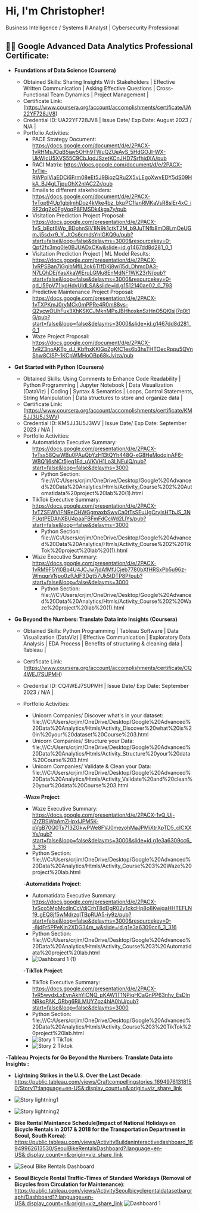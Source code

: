 <h1>Hi, I'm Christopher! </h1>
Business Intelligence / Systems II Analyst</a> | Cybersecurity Professional
<h2>👨‍💻 Google Advanced Data Analytics Professional Certificate:</h2> 

- <b>Foundations of Data Science (Coursera)</b>
  - Obtained Skills: Sharing Insights With Stakeholders | Effective Written Communication | Asking Effective Questions | Cross-Functional Team Dynamics | Project Management |
  - Certificate Link: (https://www.coursera.org/account/accomplishments/certificate/UA22YF728JV8)
  - Credential ID:  UA22YF728JV8 | Issue Date/ Exp Date: August 2023 / N/A |
  - Portfolio Activities:
      - PACE Strategy Document: https://docs.google.com/document/d/e/2PACX-1vRHMsJQgB5iav5OHh9TWuQZUeAyS_5HdGOJI-WX-UkWIcU5XVS55C9CbJqdJSzetKCnJHD7SrfhjdXA/pub
      - RACI Matrix: https://docs.google.com/document/d/e/2PACX-1vTie-RWPplViaEDCi6Frm08eEt5J9BiozQRu2X5vLEgoXwvEDY5dS09HkA_BJ4gLTjpuOhX2nlAC2Zr/pub
      - Emails to different stakeholders: https://docs.google.com/document/d/e/2PACX-1vTop94Up1gbjImhDoz4kVke4bz_bkpPC1lanRMKaVsR8slEr4xC_iRF2dg2k0FgVoqP8FMSDk4kga7y/pub
      - Visitation Prediction Project Proposal: https://docs.google.com/presentation/d/e/2PACX-1vS_bEpt6Wp_BDohnSiV1IN9k1ctkT2M_b9JuTNfb8mD8LmOeUGmJj5sdxr9_Y_JtOs6cmdsYnIGKQ9u/pub?start=false&loop=false&delayms=3000&resourcekey=0-Qpf2fx3mq0Ie0BJUADxCKw&slide=id.g1467dd8d281_0_1
      - Visitation Prediction Project | ML Model Results: https://docs.google.com/presentation/d/e/2PACX-1vRPSBan7iGgibMflL2ok6TIfDKj8wi15dLDhmcDA3-N7LQhDEjYasXkaWlEruLGMu8EnMdNF1WK23rN/pub?start=false&loop=false&delayms=3000&resourcekey=0-qd_l59pV71iyoHdvUIdLSA&slide=id.g1512140ae02_0_793
      - Predictive Maintenance Project Proposal: https://docs.google.com/presentation/d/e/2PACX-1vTXPKmJ0ryMCk0mPPRe4R0m88vs-Q2ycwOUhFux3XhKSKCJMknMPxJBHhoxknSzHnO5QKlsjI7q0t1G/pub?start=false&loop=false&delayms=3000&slide=id.g1467dd8d281_0_1
      - Waze Project Proposal: https://docs.google.com/document/d/e/2PACX-1vRZ3noAKTp_dJ_KbfhxKKlGpZgKfC1es6b3hsTHTOecRppu5QVnShw8ClSP-1KCpWMHoOBp68kJviza/pub
   
- <b>Get Started with Python (Coursera)</b>
  - Obtained Skills: Using Comments to Enhance Code Readability | Python Programming | Jupyter Notebook | Data Visualization (DataViz) | Coding | Syntax & Semantics | Loops, Control Statements, String Manipulation | Data structures to store and organize data |
  - Certificate Link: (https://www.coursera.org/account/accomplishments/certificate/KM5JJ3U5J3WV)
  - Credential ID:  KM5JJ3U5J3WV | Issue Date/ Exp Date: September 2023 / N/A |
  - Portfolio Activities:
    - Automatidata Executive Summary: https://docs.google.com/presentation/d/e/2PACX-1vTss58QwWBu0PAuQbYzH13tQYh448Q-xG8HeModqjnAF6-WBQ1j6sNCt5jeq1Ed_uVKVH1Lo3LNEulQ/pub?start=false&loop=false&delayms=3000
      - Python Section: file:///C:/Users/crjim/OneDrive/Desktop/Google%20Advanced%20Data%20Analytics/Htmls/Activity_Course%202%20Automatidata%20project%20lab%20(1).html
    - TikTok Executive Summary: https://docs.google.com/presentation/d/e/2PACX-1vTZSEWVlFNReCHWGgmaxbSwvCa0tTsSEuUgCryIsHTbJS_3NFUqtPEDAhXBU4paaFBFmFdCcWd2LlYs/pub?start=false&loop=false&delayms=3000
      - Python Section: file:///C:/Users/crjim/OneDrive/Desktop/Google%20Advanced%20Data%20Analytics/Htmls/Activity_Course%202%20TikTok%20project%20lab%20(1).html
    - Waze Executive Summary: https://docs.google.com/presentation/d/e/2PACX-1vRM9F5Yl0Bp4U4JCJw7jdAfMfJCjeb7780bXfHRSxPb5u96z-WmqgrVNpo0zfUdF3Dgt57Uk5tDTP8P/pub?start=false&loop=false&delayms=3000
      - Python Section: file:///C:/Users/crjim/OneDrive/Desktop/Google%20Advanced%20Data%20Analytics/Htmls/Activity_Course%202%20Waze%20project%20lab%20(1).html
     
- <b>Go Beyond the Numbers: Translate Data into Insights (Coursera)</b>
  - Obtained Skills: Python Programming | Tableau Software | Data Visualization (DataViz) | Effective Communication | Exploratory Data Analysis | EDA Process | Benefits of structuring & cleaning data | Tableau |
  - Certificate Link: (https://www.coursera.org/account/accomplishments/certificate/CQ4WEJ7SUPMH)
  - Credential ID:  CQ4WEJ7SUPMH | Issue Date/ Exp Date: September 2023 / N/A |
  - Portfolio Activities:

      - Unicorn Companies/ Discover what's in your dataset: file:///C:/Users/crjim/OneDrive/Desktop/Google%20Advanced%20Data%20Analytics/Htmls/Activity_Discover%20what%20is%20in%20your%20dataset%20Course%203.html
      - Unicorn Companies/ Structure your Data: file:///C:/Users/crjim/OneDrive/Desktop/Google%20Advanced%20Data%20Analytics/Htmls/Activity_Structure%20your%20data%20Course%203.html
      - Unicorn Companies/ Validate & Clean your Data: file:///C:/Users/crjim/OneDrive/Desktop/Google%20Advanced%20Data%20Analytics/Htmls/Activity_Validate%20and%20clean%20your%20data%20Course%203.html

      -<b>Waze Project</b>:
      - Waze Executive Summary: https://docs.google.com/presentation/d/e/2PACX-1vQ_Uj-iZrZBSWqAmZHpxlJPM5K-pVgB70Q0Ts713ZGkwPWe8FVJ0meyohMaJPMiXtrXpTD5_cICXXYs/pub?start=false&loop=false&delayms=3000&slide=id.g1e3a6309cc6_3_316
      - Python Section: file:///C:/Users/crjim/OneDrive/Desktop/Google%20Advanced%20Data%20Analytics/Htmls/Activity_Course%203%20Waze%20project%20lab.html

      -<b>Automatidata Project</b>:
      - Automatidata Executive Summary: https://docs.google.com/presentation/d/e/2PACX-1vSco5MpMcdlnCcVdjCrhT8dDgR02y1ckcHp8o8KwjgaHHTEFLNf9_gEQ8jf5wMdrzqlTBpRUA5-iy9z/pub?start=false&loop=false&delayms=3000&resourcekey=0--8jdFr5PPeKin2XDG34m_w&slide=id.g1e3a6309cc6_3_316
      - Python Section: file:///C:/Users/crjim/OneDrive/Desktop/Google%20Advanced%20Data%20Analytics/Htmls/Activity_Course%203%20Automatidata%20project%20lab.html
      - ![Dashboard 1 (1)](https://github.com/crjiminez03/GoogleAdvancedDataAnalytics/assets/130426595/8d1b8c84-2107-47bd-8c23-a6f60849f55a)

      -<b>TikTok Project</b>:
      - TikTok Executive Summary: https://docs.google.com/presentation/d/e/2PACX-1vR5wydxLxEvnAkhYiCNQ_pKAW1T1NPiqHCaGnPP63nhy_EsDlnNRkoPAK_GRbg6RiLMUYZoz4hlA0hU/pub?start=false&loop=false&delayms=3000
      - Python Section: file:///C:/Users/crjim/OneDrive/Desktop/Google%20Advanced%20Data%20Analytics/Htmls/Activity_Course%203%20TikTok%20project%20lab.html
      - ![Story 1 TikTok](https://github.com/crjiminez03/GoogleAdvancedDataAnalytics/assets/130426595/d44ff9f8-74ba-4554-9537-5f15c3c6624d)
      - ![Story 2 Tiktok](https://github.com/crjiminez03/GoogleAdvancedDataAnalytics/assets/130426595/eea3a1ab-540b-4ec2-8a46-a3a9fc6b0e7f)

 -<b>Tableau Projects for Go Beyond the Numbers: Translate Data into Insights :</b>
 
  - <b>Lightning Strikes in the U.S. Over the Last Decade</b>: https://public.tableau.com/views/Craftcompellingstories_16949761318150/Story1?:language=en-US&:display_count=n&:origin=viz_share_link
  - ![Story   lightning1](https://github.com/crjiminez03/GoogleAdvancedDataAnalytics/assets/130426595/6e3f0688-0fa5-44cc-917d-a4354dc371d9)

  - ![Story   lightning2](https://github.com/crjiminez03/GoogleAdvancedDataAnalytics/assets/130426595/8bbec826-80da-4eb6-a98f-4f16b7e17c25)

  - <b>Bike Rental Maintance Schedule(Impact of National Holidays on Bicycle Rentals in 2017 & 2018 for the Transportation Department in Seoul, South Korea)</b>: https://public.tableau.com/views/ActivityBuildaninteractivedashboard_16949962613530/SeoulBikeRentalsDashboard?:language=en-US&:display_count=n&:origin=viz_share_link
  - ![Seoul Bike Rentals Dashboard](https://github.com/crjiminez03/GoogleAdvancedDataAnalytics/assets/130426595/6d7d4acb-fdf4-4bec-832d-d27fd3c24960)

  - <b>Seoul Bicycle Rental Traffic-Times of Standard Workdays (Removal of Bicycles from Circulation for Maintenance)</b>: https://public.tableau.com/views/ActivitySeoulbicyclerentaldatasetbargraph/Dashboard1?:language=en-US&:display_count=n&:origin=viz_share_link
![Dashboard 1](https://github.com/crjiminez03/GoogleAdvancedDataAnalytics/assets/130426595/e0cd842f-c00e-421f-a96f-b64655cbdfe0)


